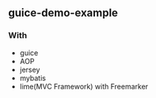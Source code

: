 ## guice-demo-example



### With

* guice
* AOP
* jersey
* mybatis
* lime(MVC Framework) with Freemarker